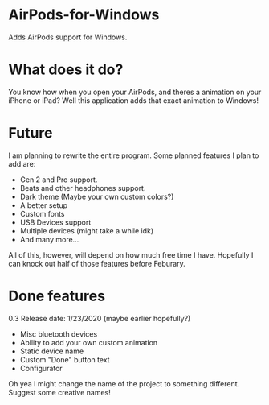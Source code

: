 # AirPods-for-Windows
Adds AirPods support for Windows.

# What does it do?
You know how when you open your AirPods, and theres a animation on your iPhone or iPad? Well this application adds that exact animation to Windows!

# Future
I am planning to rewrite the entire program. Some planned features I plan to add are:
- Gen 2 and Pro support.
- Beats and other headphones support.
- Dark theme (Maybe your own custom colors?)
- A better setup
- Custom fonts
- USB Devices support
- Multiple devices (might take a while idk)
- And many more...

All of this, however, will depend on how much free time I have. Hopefully I can knock out half of those features before Feburary.

# Done features
0.3 Release date: 1/23/2020 (maybe earlier hopefully?)
- Misc bluetooth devices
- Ability to add your own custom animation
- Static device name
- Custom "Done" button text
- Configurator

Oh yea I might change the name of the project to something different. Suggest some creative names!
